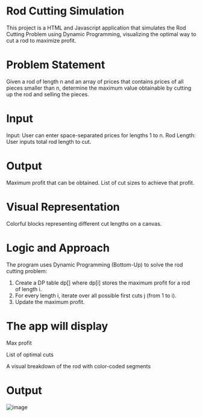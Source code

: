 # Rod Cutting Simulation
This project is a HTML and Javascript application that simulates the Rod Cutting Problem using Dynamic Programming, visualizing the optimal way to cut a rod to maximize profit.

# Problem Statement
Given a rod of length n and an array of prices that contains prices of all pieces smaller than n, determine the maximum value obtainable by cutting up the rod and selling the pieces.

# Input
Input: User can enter space-separated prices for lengths 1 to n.
Rod Length: User inputs total rod length to cut.

# Output
Maximum profit that can be obtained.
List of cut sizes to achieve that profit.

# Visual Representation
Colorful blocks representing different cut lengths on a canvas.

# Logic and Approach
The program uses Dynamic Programming (Bottom-Up) to solve the rod cutting problem:

1. Create a DP table dp[] where dp[i] stores the maximum profit for a rod of length i.
2. For every length i, iterate over all possible first cuts j (from 1 to i).
3. Update the maximum profit.
   
# The app will display
Max profit

List of optimal cuts

A visual breakdown of the rod with color-coded segments


# Output
![image](https://github.com/user-attachments/assets/71ae520a-29a0-4e5e-9f78-08130032a22b)
